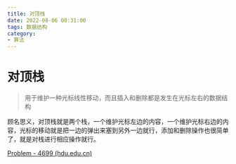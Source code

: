 ```yaml
---
title: 对顶栈
date: 2022-08-06 00:31:00
tags: 数据结构
category: 
- 算法
---
```

# 对顶栈

> 用于维护一种光标线性移动，而且插入和删除都是发生在光标左右的数据结构

顾名思义，对顶栈就是两个栈，一个维护光标左边的内容，一个维护光标右边的内容，光标的移动就是把一边的弹出来塞到另外一边就行，添加和删除操作也很简单了，就是对栈进行相应操作就行。

[Problem - 4699 (hdu.edu.cn)](https://acm.hdu.edu.cn/showproblem.php?pid=4699)

